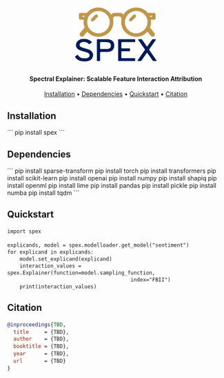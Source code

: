 
<h1 align="center">
  <br>
  <img src="temp_logo.png" width="200">
  <br>

</h1>

<h4 align="center">Spectral Explainer: Scalable Feature Interaction Attribution</h4>


<p align="center">
  <a href="#installation">Installation</a> •
  <a href="#dependencies">Dependencies</a> •
  <a href="#quickstart">Quickstart</a> •
  <a href="#citation">Citation</a>
</p>

<h2 id="installation">Installation</h2>
```
pip install spex
```

<h2 id="dependencies">Dependencies</h2>
```
pip install sparse-transform
pip install torch
pip install transformers
pip install scikit-learn
pip install openai
pip install numpy
pip install shapiq
pip install openml
pip install lime
pip install pandas
pip install pickle
pip install numba
pip install tqdm
```

<h2 id="quickstart">Quickstart</h2>

```
import spex

explicands, model = spex.modelloader.get_model("sentiment")
for explicand in explicands:
    model.set_explicand(explicand)
    interaction_values = spex.Explainer(function=model.sampling_function,
                                        index="FBII")
    print(interaction_values)
```

<h2 id="citation">Citation</h2>

```bibtex
@inproceedings{TBD,
  title     = {TBD},
  author    = {TBD},
  booktitle = {TBD},
  year      = {TBD},
  url       = {TBD}
}
```